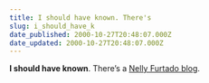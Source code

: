 ```yaml
---
title: I should have known. There's
slug: i_should_have_k
date_published: 2000-10-27T20:48:07.000Z
date_updated: 2000-10-27T20:48:07.000Z
---
```


**I should have known**. There’s a [Nelly Furtado blog](http://nelly.weblogs.com/).
